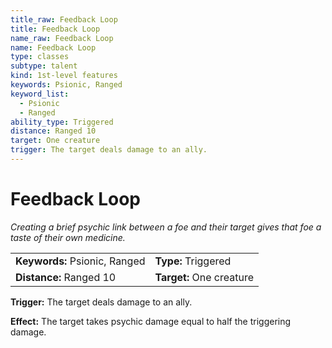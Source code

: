```yaml
---
title_raw: Feedback Loop
title: Feedback Loop
name_raw: Feedback Loop
name: Feedback Loop
type: classes
subtype: talent
kind: 1st-level features
keywords: Psionic, Ranged
keyword_list:
  - Psionic
  - Ranged
ability_type: Triggered
distance: Ranged 10
target: One creature
trigger: The target deals damage to an ally.
---
```


# Feedback Loop

*Creating a brief psychic link between a foe and their target gives that foe a taste of their own medicine.*

|                               |                          |
| :---------------------------- | :----------------------- |
| **Keywords:** Psionic, Ranged | **Type:** Triggered      |
| **Distance:** Ranged 10       | **Target:** One creature |

**Trigger:** The target deals damage to an ally.

**Effect:** The target takes psychic damage equal to half the triggering damage.
